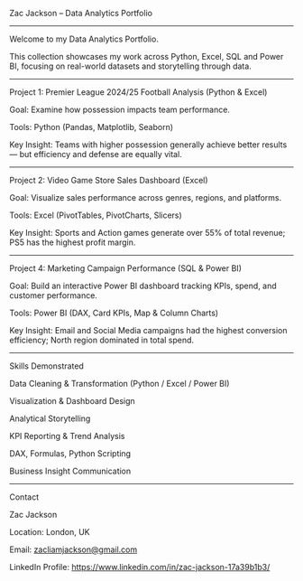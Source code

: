 Zac Jackson – Data Analytics Portfolio

---

Welcome to my Data Analytics Portfolio.

This collection showcases my work across Python, Excel, SQL and Power BI, focusing on real-world datasets and storytelling through data.

---

Project 1: Premier League 2024/25 Football Analysis (Python & Excel)

Goal: Examine how possession impacts team performance.

Tools: Python (Pandas, Matplotlib, Seaborn)

Key Insight: Teams with higher possession generally achieve better results — but efficiency and defense are equally vital.

---

Project 2: Video Game Store Sales Dashboard (Excel)

Goal: Visualize sales performance across genres, regions, and platforms.

Tools: Excel (PivotTables, PivotCharts, Slicers)

Key Insight: Sports and Action games generate over 55% of total revenue; PS5 has the highest profit margin.

---

Project 4: Marketing Campaign Performance (SQL & Power BI)

Goal: Build an interactive Power BI dashboard tracking KPIs, spend, and customer performance.

Tools: Power BI (DAX, Card KPIs, Map & Column Charts)

Key Insight: Email and Social Media campaigns had the highest conversion efficiency; North region dominated in total spend.

---

Skills Demonstrated

Data Cleaning & Transformation (Python / Excel / Power BI)

Visualization & Dashboard Design

Analytical Storytelling

KPI Reporting & Trend Analysis

DAX, Formulas, Python Scripting

Business Insight Communication

---

Contact

Zac Jackson

Location: London, UK

Email: zacliamjackson@gmail.com

LinkedIn Profile: https://www.linkedin.com/in/zac-jackson-17a39b1b3/


